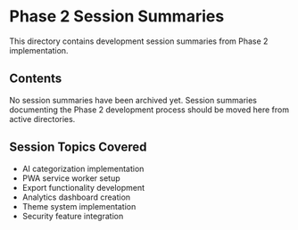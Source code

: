# Phase 2 Session Summaries

This directory contains development session summaries from Phase 2 implementation.

## Contents

No session summaries have been archived yet. Session summaries documenting the Phase 2 development process should be moved here from active directories.

## Session Topics Covered
- AI categorization implementation
- PWA service worker setup
- Export functionality development
- Analytics dashboard creation
- Theme system implementation
- Security feature integration